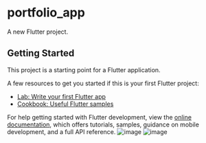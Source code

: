 # portfolio_app

A new Flutter project.

## Getting Started

This project is a starting point for a Flutter application.

A few resources to get you started if this is your first Flutter project:

- [Lab: Write your first Flutter app](https://docs.flutter.dev/get-started/codelab)
- [Cookbook: Useful Flutter samples](https://docs.flutter.dev/cookbook)

For help getting started with Flutter development, view the
[online documentation](https://docs.flutter.dev/), which offers tutorials,
samples, guidance on mobile development, and a full API reference.
![image](https://user-images.githubusercontent.com/101040183/197964657-368aac76-50d3-4029-852d-21ebaffc4b09.png)
![image](https://user-images.githubusercontent.com/101040183/197965032-2716bf7f-6b99-4d16-b1c7-3a5264570d3f.png)
